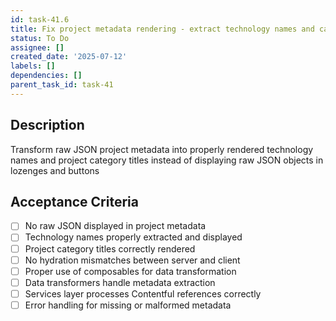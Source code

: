 ```yaml
---
id: task-41.6
title: Fix project metadata rendering - extract technology names and category titles
status: To Do
assignee: []
created_date: '2025-07-12'
labels: []
dependencies: []
parent_task_id: task-41
---
```


## Description

Transform raw JSON project metadata into properly rendered technology names and project category titles instead of displaying raw JSON objects in lozenges and buttons

## Acceptance Criteria

- [ ] No raw JSON displayed in project metadata
- [ ] Technology names properly extracted and displayed
- [ ] Project category titles correctly rendered
- [ ] No hydration mismatches between server and client
- [ ] Proper use of composables for data transformation
- [ ] Data transformers handle metadata extraction
- [ ] Services layer processes Contentful references correctly
- [ ] Error handling for missing or malformed metadata
